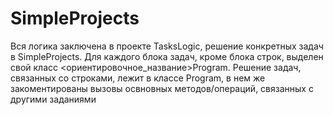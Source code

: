# SimpleProjects
Вся логика заключена в проекте TasksLogic, решение конкретных задач в SimpleProjects. 
Для каждого блока задач, кроме блока строк, выделен свой класс <ориентировочное_название>Program. Решение задач, связанных со строками, лежит в классе Program,
в нем же закоментированы вызовы освновных методов/операций, связанных с другими заданиями
